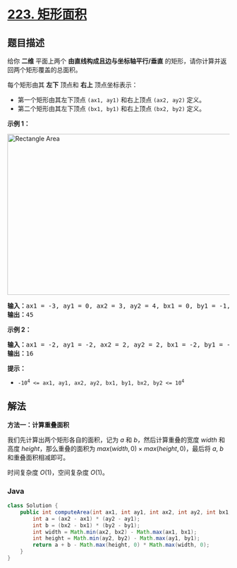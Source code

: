 # [223. 矩形面积](https://leetcode.cn/problems/rectangle-area)

## 题目描述

<p>给你 <strong>二维</strong> 平面上两个 <strong>由直线构成且边与坐标轴平行/垂直</strong> 的矩形，请你计算并返回两个矩形覆盖的总面积。</p>

<p>每个矩形由其 <strong>左下</strong> 顶点和 <strong>右上</strong> 顶点坐标表示：</p>

<div class="MachineTrans-Lines">
<ul>
	<li class="MachineTrans-lang-zh-CN">第一个矩形由其左下顶点 <code>(ax1, ay1)</code> 和右上顶点 <code>(ax2, ay2)</code> 定义。</li>
	<li class="MachineTrans-lang-zh-CN">第二个矩形由其左下顶点 <code>(bx1, by1)</code> 和右上顶点 <code>(bx2, by2)</code> 定义。</li>
</ul>
</div>

<p><strong>示例 1：</strong></p>
<img alt="Rectangle Area" src="https://fastly.jsdelivr.net/gh/doocs/leetcode@main/solution/0200-0299/0223.Rectangle%20Area/images/rectangle-plane.png" style="width: 700px; height: 365px;" />
<pre>
<strong>输入：</strong>ax1 = -3, ay1 = 0, ax2 = 3, ay2 = 4, bx1 = 0, by1 = -1, bx2 = 9, by2 = 2
<strong>输出：</strong>45
</pre>

<p><strong>示例 2：</strong></p>

<pre>
<strong>输入：</strong>ax1 = -2, ay1 = -2, ax2 = 2, ay2 = 2, bx1 = -2, by1 = -2, bx2 = 2, by2 = 2
<strong>输出：</strong>16
</pre>

<p><strong>提示：</strong></p>

<ul>
	<li><code>-10<sup>4</sup> &lt;= ax1, ay1, ax2, ay2, bx1, by1, bx2, by2 &lt;= 10<sup>4</sup></code></li>
</ul>

## 解法

**方法一：计算重叠面积**

我们先计算出两个矩形各自的面积，记为 $a$ 和 $b$，然后计算重叠的宽度 $width$ 和高度 $height$，那么重叠的面积为 $max(width, 0) \times max(height, 0)$，最后将 $a$, $b$ 和重叠面积相减即可。

时间复杂度 $O(1)$，空间复杂度 $O(1)$。

### **Java**

```java
class Solution {
    public int computeArea(int ax1, int ay1, int ax2, int ay2, int bx1, int by1, int bx2, int by2) {
        int a = (ax2 - ax1) * (ay2 - ay1);
        int b = (bx2 - bx1) * (by2 - by1);
        int width = Math.min(ax2, bx2) - Math.max(ax1, bx1);
        int height = Math.min(ay2, by2) - Math.max(ay1, by1);
        return a + b - Math.max(height, 0) * Math.max(width, 0);
    }
}
```
